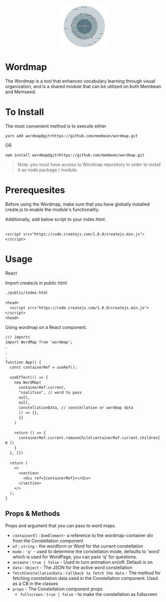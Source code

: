 #

<p align="center"> 
  <img src="./wordmap.png" width="30%" title="Wordmap Demo" alt="Wordmap Demo">
<p>

# Wordmap

The Wordmap is a tool that enhances vocabulary learning through visual organization, and is a shared module that can be utilized on both Membean and Memseed.

# To Install

The most convenient method is to execute either
 
```
yarn add wordmap@git+https://github.com/membean/wordmap.git
```

OR

```
npm install wordmap@git+https://github.com/membean/wordmap.git
```

>  Note: you must have access to Wordmap repository in order to install it as node package / module.

# Prerequesites

Before using the Wordmap, make sure that you have globally installed create.js to enable the module's functionality. 

Additionally, add below script to your index.html.

```

<script src="https://code.createjs.com/1.0.0/createjs.min.js"></script>

```

# Usage 

React

Import createJs in public html

```
./public/index.html

<head>
  <script src="https://code.createjs.com/1.0.0/createjs.min.js"></script>
<head>

```

Using wordmap on a React component.

```
/// imports
import WordMap from 'wordmap';
.
.
.
function App() {
  const containerRef = useRef();

  useEffect(() => {
    new WordMap(
      containerRef.current,
      "coalition", // word to pass
      null,
      null,
      constellationData, // constellation or wordmap data
      () => {},
      {}
    )

    return () => {
      containerRef.current.removeChild(containerRef.current.children[ 0 ])
    }
  }, [])

  return (
    <>
      <section>
        <div ref={containerRef}></div>
      </section>
    </>
  );
}

```

## Props & Methods

Props and argument that you can pass to word maps.

- `containerEl` : `DomElement`- a reference to the wordmap-container div from the Constellation component
- `wf` : `string`  - the wordform or Word for the current constellation
- `mode` : `'q'`  - used to determine the constellaton mode, defaults to 'word' which is used for WordPage, you can pass 'q' for questions.
- `animate` : `true | false`  - Used to turn animation on/off. Default is on 
- `data` : `Object`  - The JSON for the active word constellation
- `fetchConstellationData` : `Callback to fetch the data`  - The method for fetching constellation data used in the Constellation component. Used as a CB in the classes
- `props`  - The Constellation component props
  - `fullscreen` : `true | false` - to make the constellation as fullscreen
